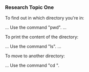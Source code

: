 
### Research Topic One  



To find out in which directory you're in:

...
Use the command "pwd".
...

To print the content of the directory:

...
Use the command "ls".
...

To move to another directory:

...
Use the command "cd <directory>". 
 








